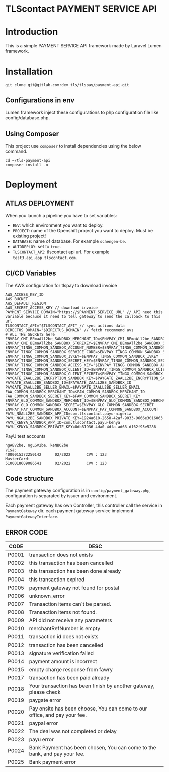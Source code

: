TLScontact PAYMENT SERVICE API
=====================

# Introduction
This is a simple PAYMENT SERVICE API framework made by Laravel Lumen framework.

# Installation

`git clone git@gitlab.com:dev_tls/tlspay/payment-api.git`

## Configurations in env
Lumen framework inject these configurations to php configuration file like config/database.php.

## Using Composer
This project use `composer` to install dependencies using the below command.

```
cd ~/tls-payment-api
composer install -o
```

# Deployment

## ATLAS DEPLOYMENT
When you launch a pipeline you have to set variables:

- `ENV`: which environment you want to deploy.
- `PROJECT`: name of the Openshift project you want to deploy. Must be existing project!
- `DATABASE`: name of database. For example `schengen-be`.
- `AUTODEPLOY`: set to `true`.
- `TLSCONTACT_API`: tlscontact api url. For example `test3.api.app.tlscontact.com`.

## CI/CD Variables

The AWS configuration for tlspay to download invoice

```
AWS_ACCESS_KEY_ID
AWS_BUCKET
AWS_DEFAULT_REGION
AWS_SECRET_ACCESS_KEY // download invoice
PAYMENT_SERVICE_DOMAIN="https://$PAYMENT_SERVICE_URL" // API need this variable because it need to tell gateway to send the callback to this url
TLSCONTACT_API="$TLSCONTACT_API" // sync actions data
DIRECTUS_DOMAIN="$DIRECTUS_DOMAIN" // fetch recommend avs
# ALL THE SECRETS here
ENVPAY_CMI_BEmaAll2be_SANDBOX_MERCHANT_ID=$ENVPAY_CMI_BEmaAll2be_SANDBOX_MERCHANT_ID
ENVPAY_CMI_BEmaAll2be_SANDBOX_STOREKEY=$ENVPAY_CMI_BEmaAll2be_SANDBOX_STOREKEY
ENVPAY_TINGG_COMMON_SANDBOX_ACCOUNT_NUMBER=$ENVPAY_TINGG_COMMON_SANDBOX_ACCOUNT_NUMBER
ENVPAY_TINGG_COMMON_SANDBOX_SERVICE_CODE=$ENVPAY_TINGG_COMMON_SANDBOX_SERVICE_CODE
ENVPAY_TINGG_COMMON_SANDBOX_IVKEY=$ENVPAY_TINGG_COMMON_SANDBOX_IVKEY
ENVPAY_TINGG_COMMON_SANDBOX_SECRET_KEY=$ENVPAY_TINGG_COMMON_SANDBOX_SECRET_KEY
ENVPAY_TINGG_COMMON_SANDBOX_ACCESS_KEY="$ENVPAY_TINGG_COMMON_SANDBOX_ACCESS_KEY"
ENVPAY_TINGG_COMMON_SANDBOX_CLIENT_ID=$ENVPAY_TINGG_COMMON_SANDBOX_CLIENT_ID
ENVPAY_TINGG_COMMON_SANDBOX_CLIENT_SECRET=$ENVPAY_TINGG_COMMON_SANDBOX_CLIENT_SECRET
PAYGATE_ZAALL2BE_ENCRYPTION_SANDBOX_KEY=$PAYGATE_ZAALL2BE_ENCRYPTION_SANDBOX_KEY
PAYGATE_ZAALL2BE_SANDBOX_ID=$PAYGATE_ZAALL2BE_SANDBOX_ID
PAYGATE_ZAALL2BE_SELLER_EMAIL=$PAYGATE_ZAALL2BE_SELLER_EMAIL
FAW_COMMON_SANDBOX_MERCHANT_ID=$FAW_COMMON_SANDBOX_MERCHANT_ID
FAW_COMMON_SANDBOX_SECRET_KEY=$FAW_COMMON_SANDBOX_SECRET_KEY
ENVPAY_GLO_COMMON_SANDBOX_MERCHANT_ID=$ENVPAY_GLO_COMMON_SANDBOX_MERCHANT_ID
ENVPAY_GLO_COMMON_SANDBOX_SECRET=$ENVPAY_GLO_COMMON_SANDBOX_SECRET
ENVPAY_PAY_COMMON_SANDBOX_ACCOUNT=$ENVPAY_PAY_COMMON_SANDBOX_ACCOUNT
PAYU_NGALL2BE_SANDBOX_APP_ID=com.tlscontact.payu-nigeria
PAYU_NGALL2BE_SANDBOX_PRIVATE_KEY=1924a610-2658-42af-9033-9666e3016063
PAYU_KENYA_SANDBOX_APP_ID=com.tlscontact.payu-kenya
PAYU_KENYA_SANDBOX_PRIVATE_KEY=8db81936-4da0-4dfa-ad63-d162f95e5286
```

PayU test accounts

```
ngABV2be, ngLGV2be, keNBO2be  
visa:
4000015372250142      02/2022       CVV : 123
MasterCard:
5100018609086541      02/2022       CVV : 123

```

## Code structure

The payment gateway configuration is in `config/payment_gateway.php`, configuration is separated by issuer and environment. 

Each payment gateway has own Controller, this controller call the service in `PaymentGateway` dir. each payment gateway service implement 
`PaymentGatewayInterface`.

## ERROR CODE
| CODE | DESC |
|------|-------|
| P0001 | transaction does not exists |
| P0002 | this transaction has been cancelled |
| P0003 | this transaction has been done already| 
| P0004 | this transaction expired |
| P0005 | payment gateway not found for postal |
| P0006 | unknown_error |
| P0007 | Transaction items can`t be parsed. |
| P0008 |  Transaction items not found. |
| P0009 | API did not receive any parameters |
| P0010 | merchantRefNumber is empty |
| P0011 | transaction id does not exists |
| P0012 | transaction has been cancelled |
| P0013 | signature verification failed |
| P0014 | payment amount is incorrect |
| P0015 | empty charge response from fawry |
| P0017 | transaction has been paid already |
| P0018 | Your transaction has been finish by another gateway, please check |
| P0019 | paygate error |
| P0020 | Pay onsite has been choose, You can come to our office, and pay your fee. |
| P0021 | paypal error |
| P0022 | The deal was not completed or delay |
| P0023 | payu error |
| P0024 | Bank Payment has been chosen, You can come to the bank, and pay your fee. |
| P0025 | Bank payment error |

